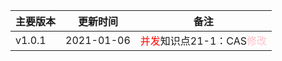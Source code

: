 <!--
 * @Author: your name
 * @Date: 2021-01-06 10:47:16
 * @LastEditTime: 2021-01-06 14:53:32
 * @LastEditors: Please set LastEditors
 * @Description: In User Settings Edit
 * @FilePath: \Java-Point\docs\4.interview\11.更新记录.md
-->
| 主要版本 | 更新时间       | 备注             |
| ----------------- | --------------------------------------- | --------------------------------------- |
| v1.0.1 | 2021-01-06 | <font color=red>并发</font>知识点21-1：CAS<font color=pink>修改</font><br>|
 
